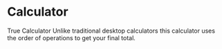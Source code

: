 # Calculator
True Calculator
Unlike traditional desktop calculators this calculator uses the order of operations to get your final total. 
